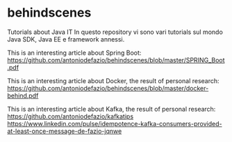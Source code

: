 # behindscenes
Tutorials about Java IT
In questo repository vi sono vari tutorials sul mondo Java SDK, Java EE e framework annessi.

This is an interesting article about Spring Boot: https://github.com/antoniodefazio/behindscenes/blob/master/SPRING_Boot.pdf

This is an interesting article about Docker, the result of personal research: https://github.com/antoniodefazio/behindscenes/blob/master/docker-behind.pdf

This is an interesting article about Kafka, the result of personal research:
https://github.com/antoniodefazio/kafkatips
https://www.linkedin.com/pulse/idempotence-kafka-consumers-provided-at-least-once-message-de-fazio-jqnwe
